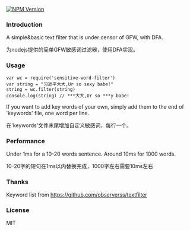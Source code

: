 
[![NPM Version][npm-image]][npm-url]

### Introduction
A simple&basic text filter that is under censor of GFW, with DFA.

为nodejs提供的简单GFW敏感词过滤器，使用DFA实现。

### Usage

    var wc = require('sensitive-word-filter')
    var string = "习近平大大,Ur so sexy babe!"
    string = wc.filter(string) 
    console.log(string) // ***大大,Ur so ***y babe!

If you want to add key words of your own, simply add them to the end of 'keywords' file, one word per line.

在'keywords'文件末尾增加自定义敏感词，每行一个。

### Performance

Under 1ms for a 10-20 words sentence. Around 10ms for 1000 words.

10-20字的短句在1ms以内替换完成，1000字左右需要10ms左右


### Thanks
Keyword list from https://github.com/observerss/textfilter

### License
MIT

[npm-url]: https://npmjs.org/package/sensitive-word-filter
[npm-image]: https://img.shields.io/npm/v/sensitive-word-filter.svg
[NPM Version]: 1.0.0
